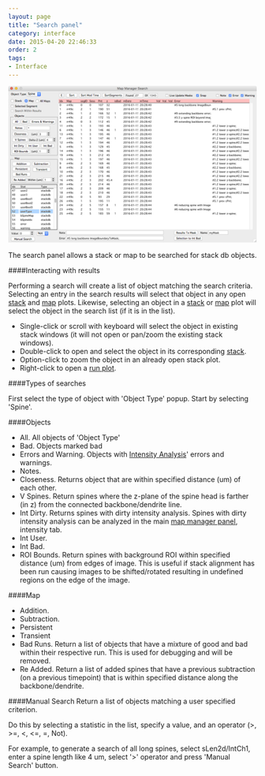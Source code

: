 ```yaml
---
layout: page
title: "Search panel"
category: interface
date: 2015-04-20 22:46:33
order: 2
tags:
- Interface
---
```



<IMG class="img-float-left" SRC="images/mm3/mm3-search-panel.png" WIDTH="900">

<div class="print-page-break"></div>

The search panel allows a stack or map to be searched for stack db objects.

####Interacting with results

Performing a search will create a list of object matching the search criteria. Selecting an entry in the search results will select that object in any open [stack][3] and [map][2] plots. Likewise, selecting an object in a [stack][3] or [map][2] plot will select the object in the search list (if it is in the list).

  - Single-click or scroll with keyboard will select the object in existing stack windows (it will not open or pan/zoom the existing stack windows).
  - Double-click to open and select the object in its corresponding [stack][3].
  - Option-click to zoom the object in an already open stack plot.
  - Right-click to open a [run plot][4].

####Types of searches

First select the type of object with 'Object Type' popup. Start by selecting 'Spine'.

####Objects

  - All. All objects of 'Object Type'
  - Bad. Objects marked bad
  - Errors and Warning. Objects with [Intensity Analysis][5]' errors and warnings.
  - Notes.
  - Closeness. Returns object that are within specified distance (um) of each other.
  - V Spines. Return spines where the z-plane of the spine head is farther (in z) from the connected backbone/dendrite line.
  - Int Dirty. Returns spines with dirty intensity analysis. Spines with dirty intensity analysis can be analyzed in the main [map manager panel][6], intensity tab.
  - Int User.
  - Int Bad.
  - ROI Bounds. Return spines with background ROI within specified distance (um) from edges of image. This is useful if stack alignment has been run causing images to be shifted/rotated resulting in undefined regions on the edge of the image.

####Map

  - Addition.
  - Subtraction.
  - Persistent
  - Transient
  - Bad Runs. Return a list of objects that have a mixture of good and bad within their respective run. This is used for debugging and will be removed.
  - Re Added. Return a list of added spines that have a previous subtraction (on a previous timepoint) that is within specified distance along the backbone/dendrite.
  
####Manual Search
  Return a list of objects matching a user specified criterion.
  
  Do this by selecting a statistic in the list, specify a value, and an operator (>, >=, <, <=, =, Not).
  
  For example, to generate a search of all long spines, select sLen2d/IntCh1, enter a spine length like 4 um, select '>' operator and press 'Manual Search' button.
     
[1]: /mapmanager/stack-browser/
[2]: /mapmanager/map-plot/
[3]: /mapmanager/stack-plot/
[4]: /mapmanager/run-plot/
[5]: /mapmanager/intensity/
[6]: /mapmanager/main-panel/


